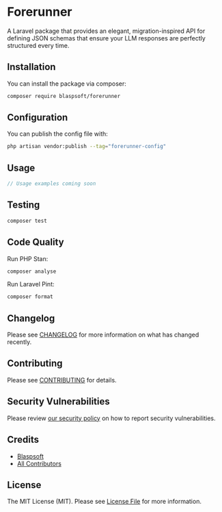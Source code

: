 # Forerunner

A Laravel package that provides an elegant, migration-inspired API for defining JSON schemas that ensure your LLM responses are perfectly structured every time.

## Installation

You can install the package via composer:

```bash
composer require blaspsoft/forerunner
```

## Configuration

You can publish the config file with:

```bash
php artisan vendor:publish --tag="forerunner-config"
```

## Usage

```php
// Usage examples coming soon
```

## Testing

```bash
composer test
```

## Code Quality

Run PHP Stan:

```bash
composer analyse
```

Run Laravel Pint:

```bash
composer format
```

## Changelog

Please see [CHANGELOG](CHANGELOG.md) for more information on what has changed recently.

## Contributing

Please see [CONTRIBUTING](CONTRIBUTING.md) for details.

## Security Vulnerabilities

Please review [our security policy](../../security/policy) on how to report security vulnerabilities.

## Credits

- [Blaspsoft](https://github.com/blaspsoft)
- [All Contributors](../../contributors)

## License

The MIT License (MIT). Please see [License File](LICENSE.md) for more information.
